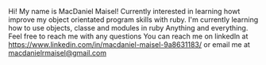 Hi! My name is MacDaniel Maisel!
Currently interested in learning howt improve my object orientated program skills with ruby.
I'm currently learning how to use objects, classe and modules in ruby
Anything and everything. Feel free to reach me with any questions 
You can reach me on linkedln at https://www.linkedin.com/in/macdaniel-maisel-9a8631183/ or email me at macdanielrmaisel@gmail.com
<!---
linkonsat/linkonsat is a ✨ special ✨ repository because its `README.md` (this file) appears on your GitHub profile.
You can click the Preview link to take a look at your changes.
--->
